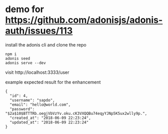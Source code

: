 # demo for https://github.com/adonisjs/adonis-auth/issues/113

install the adonis cli and clone the repo
```
npm i
adonis seed
adonis serve --dev
```

visit http://localhost:3333/user

example expected result for the enhancement
```
{
  "id": 4,
  "username": "sapdo",
  "email": "hello@world.com",
  "password": "$2a$10$BTTTRb.oegjVbVzYv.oku.cK3VXQQBu74eqyYJNp5K5ux2wlly9p.",
  "created_at": "2018-06-09 22:23:24",
  "updated_at": "2018-06-09 22:23:24"
}
```